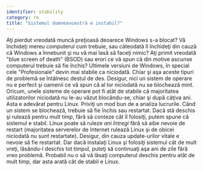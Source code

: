 ```yaml
---
identifier: stability
category: ro
title: "Sistemul dumneavoastră e instabil?"
---
```


Aţi pierdut vreodată muncă preţioasă deoarece Windows s-a blocat? Vă închideţi
mereu computerul cum trebuie, sau câteodată îl închideţi din cauză că Windows
a înnebunit şi nu vă mai lasă să faceţi nimic? Aţi primit vreodată "blue screen of death"
(BSOD) sau erori ce vă spun că din motive ascunse computerul trebuie să fie închis?
Ultimele versiuni de Windows, în special cele "Profesionale" devin mai stabile ca
niciodată. Chiar şi aşa aceste tipuri de problemă se întâlnesc destul de des.
Desigur, nici un sistem de operare nu e perfect şi oamenii ce vă spun că
al lor niciodată nu se blochează mint. Oricum, unele sisteme de operare pot fi
atât de stabile că majoritatea utilizatorilor niciodată nu le-au văzut blocându-se,
chiar şi după câţiva ani. Asta e adevărat pentru Linux. Priviţi un mod bun de a analiza
lucrurile. Când un sistem se blochează, trebuie să fie închis sau restartat. Dacă stă
deschis şi rulează pentru mult timp, fără să conteze cât îl folosiţi, putem spune
că sistemul e stabil. Linux poate să ruleze <i>ani întregi</i> fără să aibe nevoie de restart
(majoritatea serverelor de Internet rulează Linux şi de obicei niciodată nu sunt
restartate). Desigur, din cauza update-urilor vitale e nevoie să fie restartat. Dar dacă
instalaţi Linux şi folosiţi sistemul cât de mult vreţi, lăsându-l deschis tot timpul,
puteţi să continuaţi aşa ani de zile fără vreo problemă.
Probabil nu o să vă lăsaţi computerul deschis pentru atât de mult timp, dar asta
arată cât de stabil e Linux.




